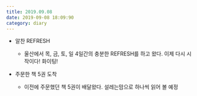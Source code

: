 ```yaml
---
title: 2019.09.08
date: 2019-09-08 18:09:90
category: diary
---
```


* 알찬 REFRESH
  * 울산에서 목, 금, 토, 일 4일간의 충분한 REFRESH를 하고 왔다. 이제 다시 시작이다! 화이팅!

* 주문한 책 5권 도착
  * 이전에 주문했던 책 5권이 배달왔다. 설레는맘으로 하나씩 읽어 볼 예정

